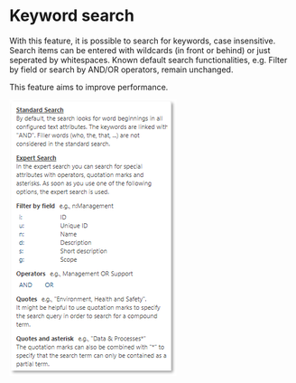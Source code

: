 # Keyword search

With this feature, it is possible to search for keywords, case insensitive. Search items can be entered with wildcards (in front or behind) or just seperated by whitespaces. Known default search functionalities, e.g. Filter by field or search by AND/OR operators, remain unchanged.

This feature aims to improve performance. 

![screen](../media/keywordsearch.png)
